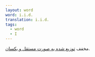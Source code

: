 ```yaml
---
layout: word
word: i.i.d.
translation: i.i.d.
tags:
  - word
  - I
---
```

مخفف [توزیع شده به صورت مستقل و یکسان](I/independently-and-identically-distributed-i.i.d/).